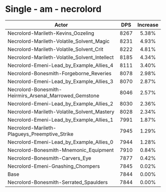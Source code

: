 # Single - am - necrolord
| Actor | DPS | Increase |
|---|:---:|:---:|
|Necrolord-Marileth-Kevins_Oozeling|8267|5.38%|
|Necrolord-Marileth-Volatile_Solvent_Magic|8231|4.93%|
|Necrolord-Marileth-Volatile_Solvent_Crit|8222|4.81%|
|Necrolord-Marileth-Volatile_Solvent_Intellect|8185|4.34%|
|Necrolord-Emeni-Lead_by_Example_Allies_4|8111|3.40%|
|Necrolord-Bonesmith-Forgeborne_Reveries|8078|2.98%|
|Necrolord-Emeni-Lead_by_Example_Allies_3|8070|2.87%|
|Necrolord-Bonesmith-Heirmirs_Arsenal_Marrowed_Gemstone|8046|2.57%|
|Necrolord-Emeni-Lead_by_Example_Allies_2|8030|2.36%|
|Necrolord-Marileth-Volatile_Solvent_Mastery|8028|2.34%|
|Necrolord-Emeni-Lead_by_Example_Allies_1|7991|1.87%|
|Necrolord-Marileth-Plagueys_Preemptive_Strike|7945|1.29%|
|Necrolord-Emeni-Lead_by_Example_Allies_0|7944|1.28%|
|Necrolord-Bonesmith-Mnemonic_Equipment|7910|0.84%|
|Necrolord-Bonesmith-Carvers_Eye|7877|0.42%|
|Necrolord-Emeni-Gnashing_Chompers|7845|0.02%|
|Base|7844|0.00%|
|Necrolord-Bonesmith-Serrated_Spaulders|7844|0.00%|
